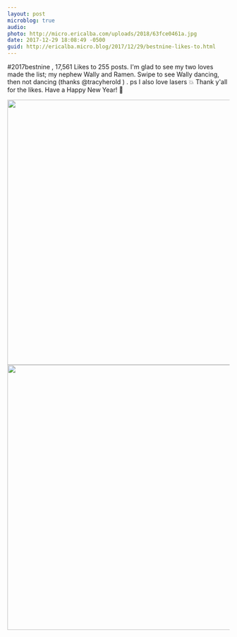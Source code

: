 ```yaml
---
layout: post
microblog: true
audio: 
photo: http://micro.ericalba.com/uploads/2018/63fce0461a.jpg
date: 2017-12-29 18:08:49 -0500
guid: http://ericalba.micro.blog/2017/12/29/bestnine-likes-to.html
---
```

#2017bestnine , 17,561 Likes to 255 posts.
I'm glad to see my two loves made the list; my nephew Wally and Ramen. Swipe to see Wally dancing, then not dancing (thanks @tracyherold ) .
ps I also love lasers 💥 
Thank y'all for the likes. Have a Happy New Year! 🎉

<img src="http://micro.ericalba.com/uploads/2018/04af8a5c18.jpg" width="598" height="600" /><img src="http://micro.ericalba.com/uploads/2018/63fce0461a.jpg" width="600" height="600" />
